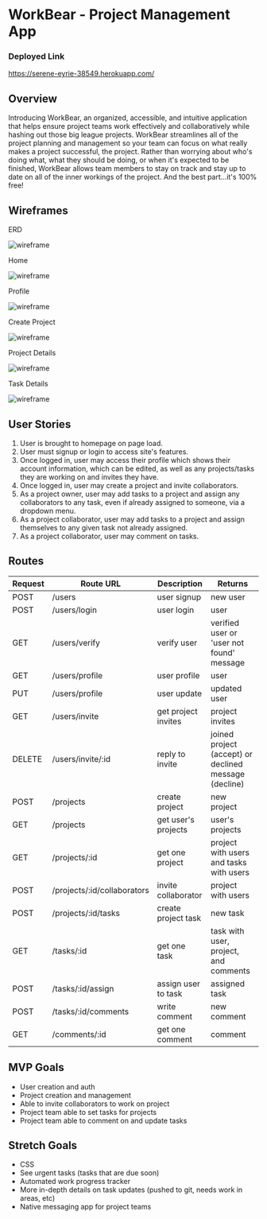 # WorkBear - Project Management App

### Deployed Link
https://serene-eyrie-38549.herokuapp.com/

## Overview
Introducing WorkBear, an organized, accessible, and intuitive application that helps ensure project teams work effectively and collaboratively while hashing out those big league projects. WorkBear streamlines all of the project planning and management so your team can focus on what really makes a project successful, the project. Rather than worrying about who's doing what, what they should be doing, or when it's expected to be finished, WorkBear allows team members to stay on track and stay up to date on all of the inner workings of the project. And the best part...it's 100% free!

## Wireframes

ERD

![wireframe](https://i.imgur.com/p1ghpIx.png)

Home

![wireframe](https://i.imgur.com/3ILMqXW.png)

Profile

![wireframe](https://i.imgur.com/2sFe1vl.png)

Create Project

![wireframe](https://i.imgur.com/PrId8kg.png)

Project Details

![wireframe](https://i.imgur.com/nHGnm0H.png)

Task Details

![wireframe](https://i.imgur.com/KcCwSiO.png)


## User Stories
1. User is brought to homepage on page load.
2. User must signup or login to access site's features.
3. Once logged in, user may access their profile which shows their account information, which can be edited, as well as any projects/tasks they are working on and invites they have.
4. Once logged in, user may create a project and invite collaborators.
5. As a project owner, user may add tasks to a project and assign any collaborators to any task, even if already assigned to someone, via a dropdown menu.
6. As a project collaborator, user may add tasks to a project and assign themselves to any given task not already assigned.
7. As a project collaborator, user may comment on tasks.

## Routes
| Request   | Route URL  | Description   | Returns   |
| --------- | --------- | ------------- | --------- |
|   POST    | /users    | user signup   | new user
|   POST    | /users/login | user login | user
|   GET     | /users/verify | verify user | verified user or 'user not found' message
|   GET     | /users/profile | user profile | user
|   PUT     | /users/profile | user update | updated user
|   GET     | /users/invite | get project invites | project invites
|   DELETE  | /users/invite/:id | reply to invite | joined project (accept) or declined message (decline)
|   POST    | /projects | create project | new project
|   GET     | /projects | get user's projects | user's projects
|   GET     | /projects/:id | get one project | project with users and tasks with users
|   POST    | /projects/:id/collaborators | invite collaborator | project with users
|   POST    | /projects/:id/tasks | create project task | new task
|   GET     | /tasks/:id | get one task | task with user, project, and comments
|   POST    | /tasks/:id/assign | assign user to task | assigned task
|   POST    | /tasks/:id/comments | write comment | new comment
|   GET     | /comments/:id | get one comment | comment
    
## MVP Goals
- User creation and auth
- Project creation and management
- Able to invite collaborators to work on project
- Project team able to set tasks for projects
- Project team able to comment on and update tasks

## Stretch Goals
- CSS
- See urgent tasks (tasks that are due soon)
- Automated work progress tracker
- More in-depth details on task updates (pushed to git, needs work in areas, etc)
- Native messaging app for project teams
